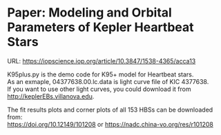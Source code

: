 # Paper: Modeling and Orbital Parameters of Kepler Heartbeat Stars
URL: https://iopscience.iop.org/article/10.3847/1538-4365/acca13

K95plus.py is the demo code for K95+ model for Heartbeat stars.   
As an exmaple, 04377638.00.lc.data is light curve file of KIC 4377638.   
If you want to use other light curves, you could download it from http://keplerEBs.villanova.edu. 

The fit results plots and corner plots of all 153 HBSs can be downloaded from:  
https://doi.org/10.12149/101208 or https://nadc.china-vo.org/res/r101208
